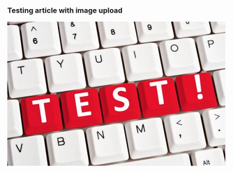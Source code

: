 ### Testing article with image upload
![description](https://raw.githubusercontent.com/durden/articles/master/images/0f6b5482-7bba-4744-9fdc-9c4b8a4bc23d.jpg)
